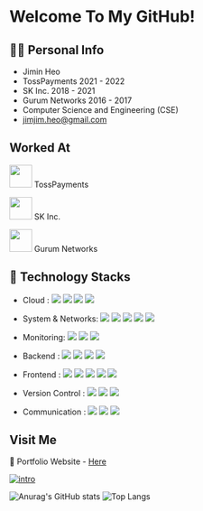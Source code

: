 # Welcome To My GitHub!

## 🙋‍♂️ Personal Info

- Jimin Heo
- TossPayments 2021 - 2022
- SK Inc. 2018 - 2021
- Gurum Networks 2016 - 2017
- Computer Science and Engineering (CSE)
- jimjim.heo@gmail.com

## Worked At
<img src="https://user-images.githubusercontent.com/7866162/209556644-6c5d51b4-fce3-4d60-8fe1-ce3208b1af3a.png"  width="40" height="40"/> TossPayments

<img src="https://user-images.githubusercontent.com/7866162/209556659-eff41b61-7d11-4475-9a08-714bccd5cfdf.png"  width="40" height="40"/> SK Inc.

<img src="https://user-images.githubusercontent.com/7866162/209556669-aa23c4c3-418d-4df5-b833-dec4553d4116.png"  width="40" height="40"/> Gurum Networks



## 🔨 Technology Stacks

- Cloud : 
  <span><img src="https://img.shields.io/badge/kubernetes-%23326ce5.svg?style=flat&logo=kubernetes&logoColor=white"/></span>
  <span><img src="https://img.shields.io/badge/AWS-232f3e?style=flat&logo=amazon-aws&logoColor=white"/></span>
  <span><img src="https://img.shields.io/badge/Docker-2496ED?style=flat&logo=docker&logoColor=white"/></span>
  <span><img src="https://img.shields.io/badge/VMware-607078?style=flat&logo=vmware&logoColor=white"/></span>
  
- System & Networks:
  <span><img src="https://img.shields.io/badge/Istio-466BB0?style=flat&logo=istio&logoColor=white"/></span>
  <span><img src="https://img.shields.io/badge/Apache%20Kafka-231F20?style=flat&logo=apachekafka&logoColor=white"/></span>
  <span><img src="https://img.shields.io/badge/Linux-FCC624?style=flat&logo=linux&logoColor=black"/></span>
  <span><img src="https://img.shields.io/badge/Red%20Hat-EE0000?style=flat&logo=redhat&logoColor=white"/></span>
  <span><img src="https://img.shields.io/badge/Ubuntu-E95420?style=flat&logo=ubuntu&logoColor=white"/></span>

- Monitoring:
  <span><img src="https://img.shields.io/badge/Grafana-F46800?style=flat&logo=grafana&logoColor=white"/></span>
  <span><img src="https://img.shields.io/badge/Elastic-005571?style=flat&logo=elastic&logoColor=white"/></span>
  <span><img src="https://img.shields.io/badge/Kibana-005571?style=flat&logo=kibana&logoColor=white"/></span>
  
- Backend : 
  <span><img src="https://img.shields.io/badge/java-%23ED8B00.svg?style=flat&logo=java&logoColor=white"/></span>
  <span><img src="https://img.shields.io/badge/Python-3776AB?style=flat&logo=python&logoColor=white"/></span>
  <span><img src="https://img.shields.io/badge/JavaScript-dbab09?style=flat&logo=javascript&logoColor=white"/></span>
  <span><img src="https://img.shields.io/badge/kotlin-%237F52FF.svg?style=flat&logo=kotlin&logoColor=white"/></span>

- Frontend : 
  <span><img src="https://img.shields.io/badge/HTML-e34f26?style=flat&logo=html5&logoColor=white"/></span>
  <span><img src="https://img.shields.io/badge/CSS-1572b6?style=flat&logo=css3&logoColor=white"/></span>
  <span><img src="https://img.shields.io/badge/JavaScript-dbab09?style=flat&logo=javascript&logoColor=white"/></span>
  <span><img src="https://img.shields.io/badge/TypeScript-3178C6?style=flat&logo=typescript&logoColor=white"/></span>
  <span><img src="https://img.shields.io/badge/React-61dafb?style=flat&logo=react&logoColor=white"/></span>

- Version Control : <span><img src="https://img.shields.io/badge/Git-f05032?style=flat&logo=git&logoColor=white"/></span>
  <span><img src="https://img.shields.io/badge/GitHub-181717?style=flat&logo=github&logoColor=white"/></span>
  <span><img src="https://img.shields.io/badge/Bitbucket-0052cc?style=flat&logo=bitbucket&logoColor=white"/></span><br/>
  
- Communication : 
  <span><img src="https://img.shields.io/badge/Slack-4A154B?style=flat&logo=slack&logoColor=white"/></span>
  <span><img src="https://img.shields.io/badge/Jira-0052cc?style=flat&logo=jira&logoColor=white"/></span>
  <span><img src="https://img.shields.io/badge/Confluence-0052cc?style=flat&logo=confluence&logoColor=white"/></span>


## Visit Me 

📝 Portfolio Website - <a href="https://hjimjim.github.io">Here</a>

[![intro](https://user-images.githubusercontent.com/7866162/209556696-a7385f14-c9ef-4627-a9f7-87183f8a2cf3.jpg)](https://hjimjim.github.io)

  
![Anurag's GitHub stats](https://github-readme-stats-sand-six-91.vercel.app/api?username=hjimjim&show_icons=true&count_private=true&line_height=24&theme=dracula&hide=stars)
![Top Langs](https://github-readme-stats-sand-six-91.vercel.app/api/top-langs/?username=hjimjim&layout=compact&theme=dracula)

